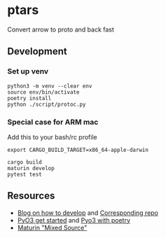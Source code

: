 # ptars

Convert arrow to proto and back fast

## Development

### Set up venv

```shell
python3 -m venv --clear env
source env/bin/activate
poetry install
python ./script/protoc.py
```
### Special case for ARM mac

Add this to your bash/rc profile

```shell
export CARGO_BUILD_TARGET=x86_64-apple-darwin
```

```shell
cargo build
maturin develop
pytest test
```


## Resources

- [Blog on how to develop](https://blog.yossarian.net/2020/08/02/Writing-and-publishing-a-python-module-in-rust?utm_source=pocket_saves) and [Corresponding repo](https://github.com/woodruffw/procmaps.py)
- [PyO3 get started](https://pyo3.rs/v0.4.1/) and  [Pyo3 with poetry](https://github.com/nbigaouette/python-poetry-rust-wheel/)
- [Maturin "Mixed Source"](https://www.maturin.rs/#mixed-rustpython-projects)
